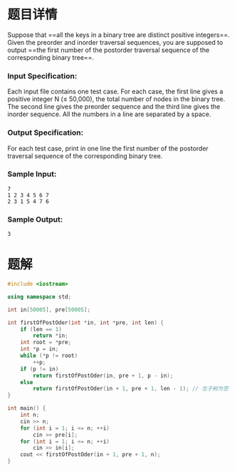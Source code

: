 # 题目详情
Suppose that ==all the keys in a binary tree are distinct positive integers==. Given the preorder and inorder traversal sequences, you are supposed to output ==the first number of the postorder traversal sequence of the corresponding binary tree==.

### Input Specification:

Each input file contains one test case. For each case, the first line gives a positive integer N ($\le$ 50,000), the total number of nodes in the binary tree. The second line gives the preorder sequence and the third line gives the inorder sequence. All the numbers in a line are separated by a space.

### Output Specification:

For each test case, print in one line the first number of the postorder traversal sequence of the corresponding binary tree.

### Sample Input:

    7
    1 2 3 4 5 6 7
    2 3 1 5 4 7 6


### Sample Output:

    3

# 题解

```cpp
#include <iostream>

using namespace std;

int in[50005], pre[50005];

int firstOfPostOder(int *in, int *pre, int len) {
    if (len == 1)
        return *in;
    int root = *pre;
    int *p = in;
    while (*p != root)
        ++p;
    if (p != in)
        return firstOfPostOder(in, pre + 1, p - in);
    else
        return firstOfPostOder(in + 1, pre + 1, len - 1); // 左子树为空
}

int main() {
    int n;
    cin >> n;
    for (int i = 1; i <= n; ++i)
        cin >> pre[i];
    for (int i = 1; i <= n; ++i)
        cin >> in[i];
    cout << firstOfPostOder(in + 1, pre + 1, n);
}
```

